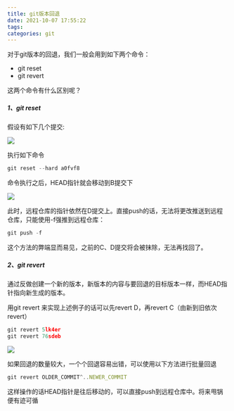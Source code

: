 ```yaml
---
title: git版本回退
date: 2021-10-07 17:55:22
tags:
categories: git
---
```


对于git版本的回退，我们一般会用到如下两个命令：

- git reset
- git revert

这两个命令有什么区别呢？

##### 1、git reset

假设有如下几个提交:

![](https://i.bmp.ovh/imgs/2021/10/acf69ed2c12427dd.png)

执行如下命令

```js
git reset --hard a0fvf8
```

命令执行之后，HEAD指针就会移动到B提交下

![](https://i.bmp.ovh/imgs/2021/10/fc6aaccc7c536e28.png)

此时，远程仓库的指针依然在D提交上。直接push的话，无法将更改推送到远程仓库，只能使用-f强推到远程仓库：

```js
git push -f
```

这个方法的弊端显而易见，之前的C、D提交将会被抹除，无法再找回了。

##### 2、git revert

通过反做创建一个新的版本，新版本的内容与要回退的目标版本一样，而HEAD指针指向新生成的版本。

用git revert 来实现上述例子的话可以先revert D，再revert C（由新到旧依次revert）

```js
git revert 5lk4er
git revert 76sdeb
```

![](https://i.bmp.ovh/imgs/2021/10/9acffeb81c1085a5.png)

如果回退的数量较大，一个个回退容易出错，可以使用以下方法进行批量回退

```js
git revert OLDER_COMMIT^..NEWER_COMMIT
```

这样操作的话HEAD指针是往后移动的，可以直接push到远程仓库中。将来甩锅便有迹可循